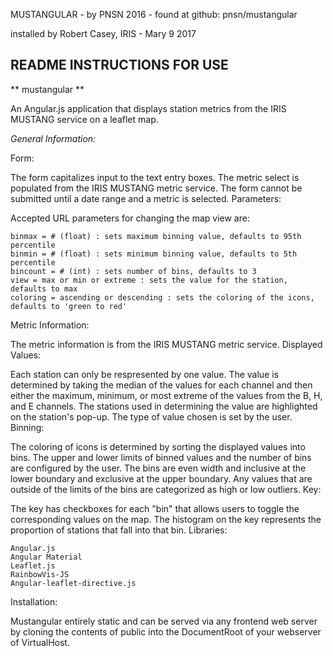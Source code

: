 MUSTANGULAR - by PNSN 2016 - found at github: pnsn/mustangular

installed by Robert Casey, IRIS - Mary 9 2017

README INSTRUCTIONS FOR USE
--------------------------------------------------------------------------------------------------------------------
** mustangular **

An Angular.js application that displays station metrics from the IRIS MUSTANG service on a leaflet map.

*General Information:*

Form:

The form capitalizes input to the text entry boxes. The metric select is populated from the IRIS MUSTANG metric service. The form cannot be submitted until a date range and a metric is selected.
Parameters:

Accepted URL parameters for changing the map view are:

    binmax = # (float) : sets maximum binning value, defaults to 95th percentile
    binmin = # (float) : sets minimum binning value, defaults to 5th percentile
    bincount = # (int) : sets number of bins, defaults to 3
    view = max or min or extreme : sets the value for the station, defaults to max
    coloring = ascending or descending : sets the coloring of the icons, defaults to 'green to red'

Metric Information:

The metric information is from the IRIS MUSTANG metric service.
Displayed Values:

Each station can only be respresented by one value. The value is determined by taking the median of the values for each channel and then either the maximum, minimum, or most extreme of the values from the B, H, and E channels. The stations used in determining the value are highlighted on the station's pop-up. The type of value chosen is set by the user.
Binning:

The coloring of icons is determined by sorting the displayed values into bins. The upper and lower limits of binned values and the number of bins are configured by the user. The bins are even width and inclusive at the lower boundary and exclusive at the upper boundary. Any values that are outside of the limits of the bins are categorized as high or low outliers.
Key:

The key has checkboxes for each "bin" that allows users to toggle the corresponding values on the map. The histogram on the key represents the proportion of stations that fall into that bin.
Libraries:

    Angular.js
    Angular Material
    Leaflet.js
    RainbowVis-JS
    Angular-leaflet-directive.js

Installation:

Mustangular entirely static and can be served via any frontend web server by cloning the contents of public into the DocumentRoot of your webserver of VirtualHost.


